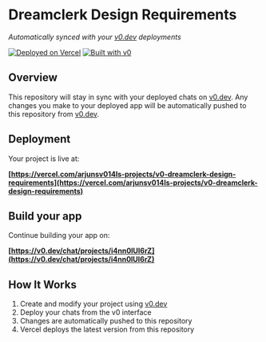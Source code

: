 # Dreamclerk Design Requirements

*Automatically synced with your [v0.dev](https://v0.dev) deployments*

[![Deployed on Vercel](https://img.shields.io/badge/Deployed%20on-Vercel-black?style=for-the-badge&logo=vercel)](https://vercel.com/arjunsv014ls-projects/v0-dreamclerk-design-requirements)
[![Built with v0](https://img.shields.io/badge/Built%20with-v0.dev-black?style=for-the-badge)](https://v0.dev/chat/projects/i4nn0lUI6rZ)

## Overview

This repository will stay in sync with your deployed chats on [v0.dev](https://v0.dev).
Any changes you make to your deployed app will be automatically pushed to this repository from [v0.dev](https://v0.dev).

## Deployment

Your project is live at:

**[https://vercel.com/arjunsv014ls-projects/v0-dreamclerk-design-requirements](https://vercel.com/arjunsv014ls-projects/v0-dreamclerk-design-requirements)**

## Build your app

Continue building your app on:

**[https://v0.dev/chat/projects/i4nn0lUI6rZ](https://v0.dev/chat/projects/i4nn0lUI6rZ)**

## How It Works

1. Create and modify your project using [v0.dev](https://v0.dev)
2. Deploy your chats from the v0 interface
3. Changes are automatically pushed to this repository
4. Vercel deploys the latest version from this repository